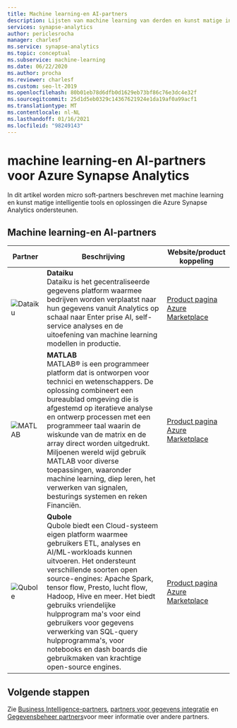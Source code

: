 ```yaml
---
title: Machine learning-en AI-partners
description: Lijsten van machine learning van derden en kunst matige informatie partners met oplossingen die Azure Synapse Analytics ondersteunen.
services: synapse-analytics
author: periclesrocha
manager: charlesf
ms.service: synapse-analytics
ms.topic: conceptual
ms.subservice: machine-learning
ms.date: 06/22/2020
ms.author: procha
ms.reviewer: charlesf
ms.custom: seo-lt-2019
ms.openlocfilehash: 80b01eb78d6dfb0d1629eb73bf86c76e3dc4e32f
ms.sourcegitcommit: 25d1d5eb0329c14367621924e1da19af0a99acf1
ms.translationtype: MT
ms.contentlocale: nl-NL
ms.lasthandoff: 01/16/2021
ms.locfileid: "98249143"
---
```

# <a name="azure-synapse-analytics-machine-learning-and-ai-partners"></a>machine learning-en AI-partners voor Azure Synapse Analytics

In dit artikel worden micro soft-partners beschreven met machine learning en kunst matige intelligentie tools en oplossingen die Azure Synapse Analytics ondersteunen.

## <a name="machine-learning-and-ai-partners"></a>Machine learning-en AI-partners
| Partner | Beschrijving | Website/product koppeling |
| ------- | ----------- | -------------------- |
| ![Dataiku](./media/sql-data-warehouse-partner-machine-learning-and-ai/dataiku-logo.png) |**Dataiku**<br>Dataiku is het gecentraliseerde gegevens platform waarmee bedrijven worden verplaatst naar hun gegevens vanuit Analytics op schaal naar Enter prise AI, self-service analyses en de uitoefening van machine learning modellen in productie. |[Product pagina](https://www.dataiku.com/partners/microsoft/)<br> [Azure Marketplace](https://azuremarketplace.microsoft.com/en-us/marketplace/apps/dataiku.dataiku-data-science-studio)<br> |
| ![MATLAB](./media/sql-data-warehouse-partner-machine-learning-and-ai/mathworks-logo.png) |**MATLAB**<br>MATLAB® is een programmeer platform dat is ontworpen voor technici en wetenschappers. De oplossing combineert een bureaublad omgeving die is afgestemd op iteratieve analyse en ontwerp processen met een programmeer taal waarin de wiskunde van de matrix en de array direct worden uitgedrukt. Miljoenen wereld wijd gebruik MATLAB voor diverse toepassingen, waaronder machine learning, diep leren, het verwerken van signalen, besturings systemen en reken Financiën. |[Product pagina](https://www.mathworks.com/products/database.html)<br> [Azure Marketplace](https://azuremarketplace.microsoft.com/en-us/marketplace/apps/mathworks-inc.matlab-byol?tab=Overview)<br> |
| ![Qubole](./media/sql-data-warehouse-partner-data-integration/qubole_logo.png) |**Qubole**<br>Qubole biedt een Cloud-systeem eigen platform waarmee gebruikers ETL, analyses en AI/ML-workloads kunnen uitvoeren. Het ondersteunt verschillende soorten open source-engines: Apache Spark, tensor flow, Presto, lucht flow, Hadoop, Hive en meer. Het biedt gebruiks vriendelijke hulpprogram ma's voor eind gebruikers voor gegevens verwerking van SQL-query hulpprogramma's, voor notebooks en dash boards die gebruikmaken van krachtige open-source engines.|[Product pagina](https://www.qubole.com/company/partners/partners-microsoft-azure/)<br> [Azure Marketplace](https://azuremarketplace.microsoft.com/marketplace/apps/qubole-inc.qubole-data-service?tab=Overview) 

## <a name="next-steps"></a>Volgende stappen
Zie [Business Intelligence-partners](sql-data-warehouse-partner-business-intelligence.md), [partners voor gegevens integratie](sql-data-warehouse-partner-data-integration.md) en [Gegevensbeheer partners](sql-data-warehouse-partner-data-management.md)voor meer informatie over andere partners.





